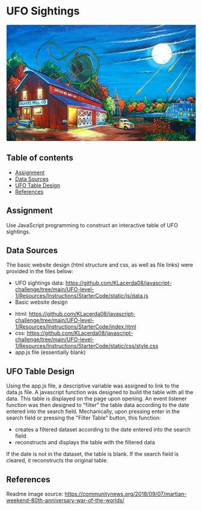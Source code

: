 # UFO Sightings

![Aliens Have Landed in Grover's Mill, NJ!](Images/War-of-the-Worlds-for-web.jpg)

## Table of contents
* [Assignment](#assignment)
* [Data Sources](#data_sources)
* [UFO Table Design](#design)
* [References](#ref)

## Assignment
Use JavaScript programming to construct an interactive table of UFO sightings.  

## Data Sources
The basic website design (html structure and css, as well as file links) were provided in the files below: 
- UFO sightings data: https://github.com/KLacerda08/javascript-challenge/tree/main/UFO-level-1/Resources/Instructions/StarterCode/static/js/data.js
- Basic website design
* html: https://github.com/KLacerda08/javascript-challenge/tree/main/UFO-level-1/Resources/Instructions/StarterCode/index.html
* css: https://github.com/KLacerda08/javascript-challenge/tree/main/UFO-level-1/Resources/Instructions/StarterCode/static/css/style.css
* app.js file (essentially blank)

## UFO Table Design
Using the app.js file, a descriptive variable was assigned to link to the data.js file.  A javascript 
function was designed to build the table with all the data. This table is displayed on the page upon 
opening. An event listener function was then designed to "filter" the table data according to the date 
entered into the search field. Mechanically, upon pressing enter in the search field or pressing the 
"Filter Table" button, this function: 
- creates a filtered dataset according to the date entered into the search field
- reconstructs and displays the table with the filtered data 

If the date is not in the dataset, the table is blank. If the search field is cleared, it reconstructs the original table.  

## References
Readme image source: https://communitynews.org/2018/09/07/martian-weekend-80th-anniversary-war-of-the-worlds/
